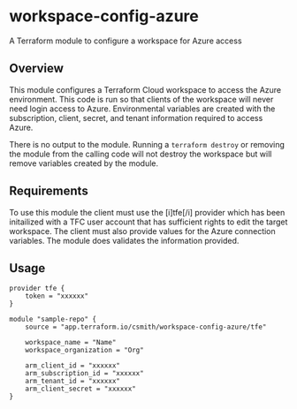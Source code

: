# workspace-config-azure
A Terraform module to configure a workspace for Azure access

## Overview

This module configures a Terraform Cloud workspace to access the Azure environment.  This code is run so that clients of the workspace will never need login access to Azure.  Environmental variables are created with the subscription, client, secret, and tenant information required to access Azure.  

There is no output to the module.  Running a `terraform destroy` or removing the module from the calling code will not destroy the workspace but will remove variables created by the module. 

## Requirements

To use this module the client must use the [i]tfe[/i] provider which has been initailized with a TFC user account that has sufficient rights to edit the target workspace.  The client must also provide values for the Azure connection variables.  The module does validates the information provided.

## Usage

```hcl
provider tfe {
    token = "xxxxxx"
}

module "sample-repo" {
    source = "app.terraform.io/csmith/workspace-config-azure/tfe"

    workspace_name = "Name"
    workspace_organization = "Org"
    
    arm_client_id = "xxxxxx"
    arm_subscription_id = "xxxxxx"
    arm_tenant_id = "xxxxxx"
    arm_client_secret = "xxxxxx"
}
```
